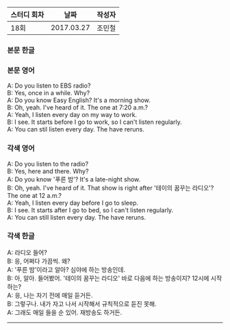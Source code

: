 스터디 회차 | 날짜 | 작성자
--- | --- | ---
18회 | 2017.03.27 | 조민철

### 본문 한글


### 본문 영어
A: Do you listen to EBS radio?  
B: Yes, once in a while. Why?  
A: Do you know Easy English? It's a morning show.  
B: Oh, yeah. I've heard of it. The one at 7:20 a.m.?  
A: Yeah, I listen every day on my way to work.  
B: I see. It starts before I go to work, so I can't listen regularly.  
A: You can stil listen every day. The have reruns.  

### 각색 영어
A: Do you listen to the radio?  
B: Yes, here and there. Why?  
A: Do you know '푸른 밤'? It's a late-night show.  
B: Oh, yeah. I've heard of it. That show is right after '테이의 꿈꾸는 라디오'? The one at 12 a.m.?  
A: Yeah, I listen every day before I go to sleep.  
B: I see. It starts after I go to bed, so I can't listen regularly.  
A: You can still listen every day. The have reruns.  

### 각색 한글
A: 라디오 들어?  
B: 응, 어쩌다 가끔씩. 왜?  
A: '푸른 밤'이라고 알아? 심야에 하는 방송인데.  
B: 아, 알아. 들어봤어. '테이의 꿈꾸는 라디오' 바로 다음에 하는 방송이지? 12시에 시작하는?  
A: 응, 나는 자기 전에 매일 듣거든.  
B: 그렇구나. 내가 자고 나서 시작해서 규칙적으로 듣진 못해.  
A: 그래도 매일 들을 순 있어. 재방송도 하거든.  

---
